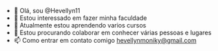 - 👋 Olá, sou @Hevellyn11
- 👀 Estou interessado em fazer minha faculdade 
- 🌱 Atualmente estou aprendendo varios cursos
- 💞️ Estou procurando colaborar em conhecer várias pessoas e lugares 
- 📫 Como entrar em contato comigo hevellynmoniky@gmail.com


<!---
Hevellyn11/Hevellyn11 is a ✨ special ✨ repository because its `README.md` (this file) appears on your GitHub profile.
You can click the Preview link to take a look at your changes.
--->
